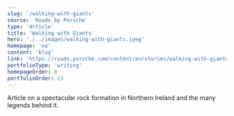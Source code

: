 ```yaml
---
slug: '/walking-with-giants'
source: 'Roads by Porsche'
type: 'Article'
title: 'Walking with Giants'
hero: './../images/walking-with-giants.jpeg'
homepage: 'no'
content: 'blog'
link: 'https://roads.porsche.com/content/en/stories/walking-with-giants'
portfolioType: 'writing'
homepageOrder: 0
portfolioOrder: 23
---
```


Article on a spectacular rock formation in Northern Ireland and the many legends behind it.
